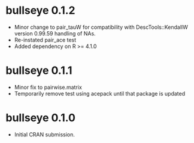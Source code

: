 # bullseye 0.1.2

* Minor change to pair_tauW for compatibility with DescTools::KendallW version 0.99.59 handling of NAs.
* Re-instated pair_ace test
* Added dependency on R >= 4.1.0


# bullseye 0.1.1

* Minor fix to pairwise.matrix
* Temporarily remove test using acepack until that package is updated


# bullseye 0.1.0

* Initial CRAN submission.
